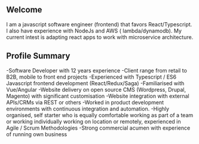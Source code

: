 ## Welcome

I am a javascript software engineer (frontend) that favors React/Typescript. I also have experience with NodeJs and AWS ( lambda/dynamodb). My current intest is adapting react apps to work with microservice architecture. 

## Profile Summary

-Software Developer with 12 years experience
-Client range from retail to B2B, mobile to front end projects
-Experienced with Typescript / ES6 Javascript frontend development (React/Redux/Saga)
-Familiarised with Vue/Angular
-Website delivery on open source CMS (Wordpress, Drupal, Magento) with significant customisation
-Website integration with external APIs/CRMs via REST or others
-Worked in product development environments with continuous integration and automation.
-Highly organised, self starter who is equally comfortable working as part of a team or working individually working on location or remotely, experienced in Agile / Scrum Methodologies
-Strong commercial acumen with experience of running own business
